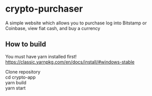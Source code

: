 # crypto-purchaser
A simple website which allows you to purchase log into Bitstamp or Coinbase, view fiat cash, and buy a currency

## How to build
You must have yarn installed first!
https://classic.yarnpkg.com/en/docs/install/#windows-stable

Clone repository  
cd crypto-app  
yarn build  
yarn start  
